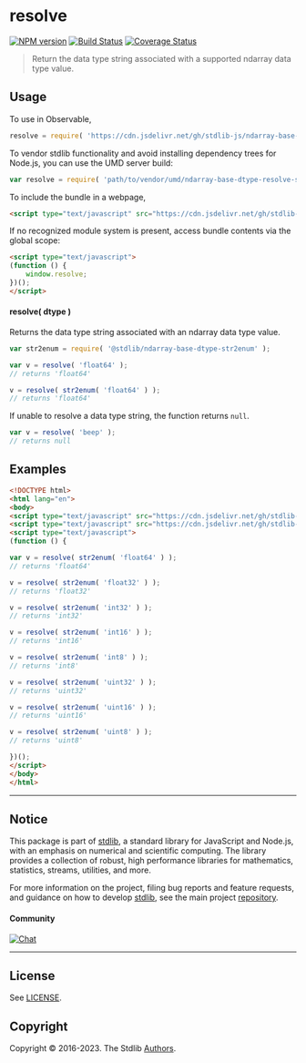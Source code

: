 <!--

@license Apache-2.0

Copyright (c) 2021 The Stdlib Authors.

Licensed under the Apache License, Version 2.0 (the "License");
you may not use this file except in compliance with the License.
You may obtain a copy of the License at

   http://www.apache.org/licenses/LICENSE-2.0

Unless required by applicable law or agreed to in writing, software
distributed under the License is distributed on an "AS IS" BASIS,
WITHOUT WARRANTIES OR CONDITIONS OF ANY KIND, either express or implied.
See the License for the specific language governing permissions and
limitations under the License.

-->

# resolve

[![NPM version][npm-image]][npm-url] [![Build Status][test-image]][test-url] [![Coverage Status][coverage-image]][coverage-url] <!-- [![dependencies][dependencies-image]][dependencies-url] -->

> Return the data type string associated with a supported ndarray data type value.

<!-- Section to include introductory text. Make sure to keep an empty line after the intro `section` element and another before the `/section` close. -->

<section class="intro">

</section>

<!-- /.intro -->

<!-- Package usage documentation. -->



<section class="usage">

## Usage

To use in Observable,

```javascript
resolve = require( 'https://cdn.jsdelivr.net/gh/stdlib-js/ndarray-base-dtype-resolve-str@umd/browser.js' )
```

To vendor stdlib functionality and avoid installing dependency trees for Node.js, you can use the UMD server build:

```javascript
var resolve = require( 'path/to/vendor/umd/ndarray-base-dtype-resolve-str/index.js' )
```

To include the bundle in a webpage,

```html
<script type="text/javascript" src="https://cdn.jsdelivr.net/gh/stdlib-js/ndarray-base-dtype-resolve-str@umd/browser.js"></script>
```

If no recognized module system is present, access bundle contents via the global scope:

```html
<script type="text/javascript">
(function () {
    window.resolve;
})();
</script>
```

#### resolve( dtype )

Returns the data type string associated with an ndarray data type value.

```javascript
var str2enum = require( '@stdlib/ndarray-base-dtype-str2enum' );

var v = resolve( 'float64' );
// returns 'float64'

v = resolve( str2enum( 'float64' ) );
// returns 'float64'
```

If unable to resolve a data type string, the function returns `null`.

```javascript
var v = resolve( 'beep' );
// returns null
```

</section>

<!-- /.usage -->

<!-- Package usage notes. Make sure to keep an empty line after the `section` element and another before the `/section` close. -->

<section class="notes">

</section>

<!-- /.notes -->

<!-- Package usage examples. -->

<section class="examples">

## Examples

<!-- eslint no-undef: "error" -->

```html
<!DOCTYPE html>
<html lang="en">
<body>
<script type="text/javascript" src="https://cdn.jsdelivr.net/gh/stdlib-js/ndarray-base-dtype-str2enum@umd/browser.js"></script>
<script type="text/javascript" src="https://cdn.jsdelivr.net/gh/stdlib-js/ndarray-base-dtype-resolve-str@umd/browser.js"></script>
<script type="text/javascript">
(function () {

var v = resolve( str2enum( 'float64' ) );
// returns 'float64'

v = resolve( str2enum( 'float32' ) );
// returns 'float32'

v = resolve( str2enum( 'int32' ) );
// returns 'int32'

v = resolve( str2enum( 'int16' ) );
// returns 'int16'

v = resolve( str2enum( 'int8' ) );
// returns 'int8'

v = resolve( str2enum( 'uint32' ) );
// returns 'uint32'

v = resolve( str2enum( 'uint16' ) );
// returns 'uint16'

v = resolve( str2enum( 'uint8' ) );
// returns 'uint8'

})();
</script>
</body>
</html>
```

</section>

<!-- /.examples -->

<!-- Section to include cited references. If references are included, add a horizontal rule *before* the section. Make sure to keep an empty line after the `section` element and another before the `/section` close. -->

<section class="references">

</section>

<!-- /.references -->

<!-- Section for related `stdlib` packages. Do not manually edit this section, as it is automatically populated. -->

<section class="related">

</section>

<!-- /.related -->

<!-- Section for all links. Make sure to keep an empty line after the `section` element and another before the `/section` close. -->


<section class="main-repo" >

* * *

## Notice

This package is part of [stdlib][stdlib], a standard library for JavaScript and Node.js, with an emphasis on numerical and scientific computing. The library provides a collection of robust, high performance libraries for mathematics, statistics, streams, utilities, and more.

For more information on the project, filing bug reports and feature requests, and guidance on how to develop [stdlib][stdlib], see the main project [repository][stdlib].

#### Community

[![Chat][chat-image]][chat-url]

---

## License

See [LICENSE][stdlib-license].


## Copyright

Copyright &copy; 2016-2023. The Stdlib [Authors][stdlib-authors].

</section>

<!-- /.stdlib -->

<!-- Section for all links. Make sure to keep an empty line after the `section` element and another before the `/section` close. -->

<section class="links">

[npm-image]: http://img.shields.io/npm/v/@stdlib/ndarray-base-dtype-resolve-str.svg
[npm-url]: https://npmjs.org/package/@stdlib/ndarray-base-dtype-resolve-str

[test-image]: https://github.com/stdlib-js/ndarray-base-dtype-resolve-str/actions/workflows/test.yml/badge.svg?branch=main
[test-url]: https://github.com/stdlib-js/ndarray-base-dtype-resolve-str/actions/workflows/test.yml?query=branch:main

[coverage-image]: https://img.shields.io/codecov/c/github/stdlib-js/ndarray-base-dtype-resolve-str/main.svg
[coverage-url]: https://codecov.io/github/stdlib-js/ndarray-base-dtype-resolve-str?branch=main

<!--

[dependencies-image]: https://img.shields.io/david/stdlib-js/ndarray-base-dtype-resolve-str.svg
[dependencies-url]: https://david-dm.org/stdlib-js/ndarray-base-dtype-resolve-str/main

-->

[chat-image]: https://img.shields.io/gitter/room/stdlib-js/stdlib.svg
[chat-url]: https://app.gitter.im/#/room/#stdlib-js_stdlib:gitter.im

[stdlib]: https://github.com/stdlib-js/stdlib

[stdlib-authors]: https://github.com/stdlib-js/stdlib/graphs/contributors

[umd]: https://github.com/umdjs/umd
[es-module]: https://developer.mozilla.org/en-US/docs/Web/JavaScript/Guide/Modules

[deno-url]: https://github.com/stdlib-js/ndarray-base-dtype-resolve-str/tree/deno
[umd-url]: https://github.com/stdlib-js/ndarray-base-dtype-resolve-str/tree/umd
[esm-url]: https://github.com/stdlib-js/ndarray-base-dtype-resolve-str/tree/esm
[branches-url]: https://github.com/stdlib-js/ndarray-base-dtype-resolve-str/blob/main/branches.md

[stdlib-license]: https://raw.githubusercontent.com/stdlib-js/ndarray-base-dtype-resolve-str/main/LICENSE

</section>

<!-- /.links -->

